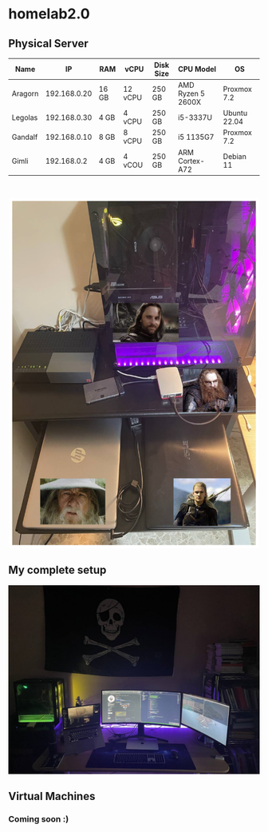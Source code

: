 # homelab2.0


## Physical Server


|  Name	|  IP	|  RAM	|  vCPU	| Disk Size | CPU Model	|  OS 	|
|---	|---	|---	|---	|---	|---	|---	|
| Aragorn 	|  192.168.0.20	|  16 GB | 12 vCPU 	|  250 GB	|  AMD Ryzen 5 2600X	|  Proxmox 7.2	|
| Legolas	|  192.168.0.30	|  4 GB	 |  4 vCPU  |  250 GB	|  i5-3337U 	        |  Ubuntu 22.04	|
| Gandalf	|  192.168.0.10	|  8 GB	 |  8 vCPU	|  250 GB   |  i5 1135G7	        |  Proxmox 7.2  |
| Gimli     |  192.168.0.2  |  4 GB  |  4 vCOU  |  250 GB   |  ARM Cortex-A72       |  Debian 11    | 

<br>

<p align="center">
<img src="img/homelab-lotr.png"  width="500" height="700">
</p>

## My complete setup

![tana](/img/tana.jpeg)

## Virtual Machines



### Coming soon :)

